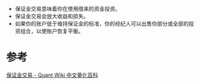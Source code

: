

 - 保证金交易意味着你在使用借来的资金投资。
 - 保证金交易会放大收益和损失。
 - 如果你的账户低于维持保证金的标准，你的经纪人可以出售你部分或全部的投资组合，以使账户恢复平衡。

# 参考
[保证金交易 - Quant Wiki 中文量化百科](https://quant-wiki.com/basic/finance/%E4%BF%9D%E8%AF%81%E9%87%91%E4%BA%A4%E6%98%93_Buying%20on%20Margin/)
